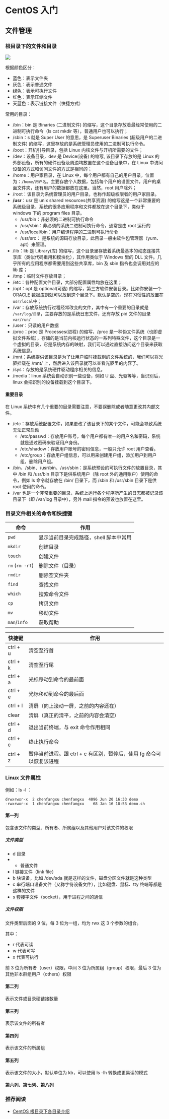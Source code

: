 # CentOS 入门

## 文件管理

### 根目录下的文件和目录

![](https://cdn.jsdelivr.net/gh/qiqihaobenben/picture/2021-8-31/1630408372889-image.png)

根据颜色区分：

- 蓝色：表示文件夹
- 灰色：表示普通文件
- 绿色：表示可执行文件
- 红色：表示压缩文件
- 天蓝色：表示链接文件（快捷方式）

常用的目录：

- /bin：bin 是 Binaries (二进制文件) 的缩写，这个目录存放着最经常使用的二进制可执行命令（ls cat mkdir 等），普通用户也可以执行；
- /sbin：s 就是 Super User 的意思，是 Superuser Binaries (超级用户的二进制文件) 的缩写，这里存放的是系统管理员使用的二进制可执行命令。
- /boot：开机引导目录，包括 Linux 内核文件与开机所需要的文件；
- /dev：设备目录，dev 是 Device(设备) 的缩写, 该目录下存放的是 Linux 的外部设备，所有的硬件设备及周边均放置在这个设备目录中，在 Linux 中访问设备的方式和访问文件的方式是相同的；
- /home：用户家目录，在 Linux 中，每个用户都有自己的用户目录，位置为：`/home/用户名`。主要存放个人数据，包括每个用户的设置文件，用户的桌面文件夹，还有用户的数据都放在这里。当然，root 用户除外；
- /root：该目录为系统管理员的用户目录，也称作超级权限者的用户家目录。
- **/usr**：usr 是 unix shared resources(共享资源) 的缩写这是一个非常重要的系统级目录，系统的很多应用程序和文件都放在这个目录下，类似于 windows 下的 program files 目录。
  - /usr/bin：非必须的二进制可执行命令
  - /usr/sbin：非必须的系统二进制可执行命令，通常是由 root 运行的
  - /usr/local/bin：用户编译程序的二进制可执行命令
  - /usr/src： 是系统的源码存放目录，此目录一般由软件包管理器（yum、apt）来管理。
- /lib：lib 是 Library(库) 的缩写，这个目录里存放着系统最基本的动态连接共享库（类似代码重用和模块化），其作用类似于 Windows 里的 DLL 文件。几乎所有的应用程序都需要用到这些共享库，bin 及 sbin 指令也会调用对应的 lib 库；
- /tmp：临时文件存放目录；
- /etc：各种配置文件目录，大部分配置属性均放在这里；
- /opt：opt 是 optional(可选) 的缩写，第三方软件安装目录。比如你安装一个 ORACLE 数据库则就可以放到这个目录下。默认是空的。现在习惯性的放置在 `usr/local`中；
- /var：存放系统执行过程经常改变的文件，其中有一个重要的目录就是 `/var/log/目录`，主要存放的是系统日志文件，还有存放 pid 文件的目录 `var/run/`
- /user：只读的用户数据
- /proc：proc 是 Processes(进程) 的缩写，/proc 是一种伪文件系统（也即虚拟文件系统），存储的是当前内核运行状态的一系列特殊文件，这个目录是一个虚拟的目录，它是系统内存的映射，我们可以通过直接访问这个目录来获取系统信息。
- /mnt：系统提供该目录是为了让用户临时挂载别的文件系统的，我们可以将光驱挂载在 /mnt/ 上，然后进入该目录就可以查看光驱里的内容了。
- /sys：存放的是系统硬件驱动程序相关的信息。
- /media：linux 系统会自动识别一些设备，例如 U 盘、光驱等等，当识别后，linux 会把识别的设备挂载到这个目录下。

#### 重要目录

在 Linux 系统中有几个重要的目录需要注意，不要误删除或者随意更改其内部文件。

- /etc：存放系统配置文件，如果更改了该目录下的某个文件，可能会导致系统无法正常启动
  - /etc/passwd：存放用户账号，每个用户都有唯一的用户名和密码，系统就是通过密码来验证用户身份。
  - /etc/shadow：存放用户账号的密码信息，一般只允许 root 用户查看。
  - /etc/group：存放用户组信息，可以用来创建用户组，添加用户到用户组，删除用户组。
- /bin、/sbin、/usr/bin、/usr/sbin：是系统预设的可执行文件的放置目录，其中 /bin 和 /usr/bin 目录下是供系统用户（除 root 外的通用账户）使用的命令，例如 ls 命令就存放在 /bin/ 目录下，而 /sbin 和 /usr/sbin 目录下是供 root 使用的命令。
- /var 也是一个非常重要的目录，系统上运行各个程序所产生的日志都被记录该目录下（即 /var/log 目录中），另外 mail 指令的预设也放置在这里。

### 目录文件相关的命令和快捷键

| 命令            | 作用                                   |
| --------------- | -------------------------------------- |
| `pwd`           | 显示当前目录完成路径，shell 脚本中常用 |
| `mkdir`         | 创建目录                               |
| `touch`         | 创建文件                               |
| `rm` (`rm -rf`) | 删除文件（目录）                       |
| `rmdir`         | 删除空文件夹                           |
| `find`          | 查找文件                               |
| `which`         | 搜索命令文件                           |
| `cp`            | 拷贝文件                               |
| `mv`            | 移动文件                               |
| `man`/`info`    | 获取帮助                               |

| 快捷键   | 作用                                                                 |
| -------- | -------------------------------------------------------------------- |
| ctrl + u | 清空至行首                                                           |
| ctrl + k | 清空至行尾                                                           |
| ctrl + a | 光标移动到命令的最前面                                               |
| ctrl + e | 光标移动到命令的最后面                                               |
| ctrl + l | 清屏（向上滚动一屏，之前的内容还在）                                 |
| clear    | 清屏（真正的清平，之前的内容会清空）                                 |
| ctrl + d | 退出当前终端，与 exit 命令作用相同                                   |
| ctrl + c | 终止执行命令                                                         |
| ctrl + z | 暂停当前进程。跟 ctrl + c 有区别，暂停后，使用 fg 命令可以恢复该进程 |

### Linux 文件属性

例如：ls -l ：

```
drwxrwxr-x  2 chenfangxu chenfangxu  4096 Jun 20 16:33 demo
-rwxrwxr-x  1 chenfangxu chenfangxu    68 Jan 16 18:53 demo.sh
```

#### 第一列

包含该文件的类型、所有者、所属组以及其他用户对该文件的权限

##### 文件类型

- d 目录
- - 普通文件
- l 链接文件（link file）
- b 块设备，比如 /dev/sda 就是这样的文件，磁盘分区文件就是这种类型
- c 串行端口设备文件（又称字符设备文件），比如键盘、鼠标、tty 终端等都是这样的文件
- s 套接字文件（socket），用于进程之间的通信

##### 文件权限

文件类型后面的 9 位，每 3 位为一组，均为 rwx 这 3 个参数的组合。

其中：

- r 代表可读
- w 代表可写
- x 代表可执行

前 3 位为所有者（user）权限，中间 3 位为所属组（group）权限，最后 3 位为其他非本群组用户（others）权限

#### 第二列

表示文件或目录硬链接数量

#### 第三列

表示该文件的所有者

#### 第四列

表示该文件的所属组

#### 第五列

表示该文件的大小，默认单位为 kb，可以使用 ls -lh 转换成更易读的模式

#### 第六列、第七列、第八列

### 推荐阅读

- [CentOS 根目录下各目录介绍](https://zhuanlan.zhihu.com/p/46279950)
